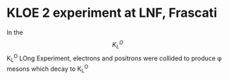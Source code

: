# KLOE 2 experiment at LNF, Frascati
In the $$K_L^O$$ K<sub>L</sub><sup>O</sup>  LOng Experiment, electrons and positrons were collided to produce &phi; mesons which decay to K<sub>L</sub><sup>O</sup> 
